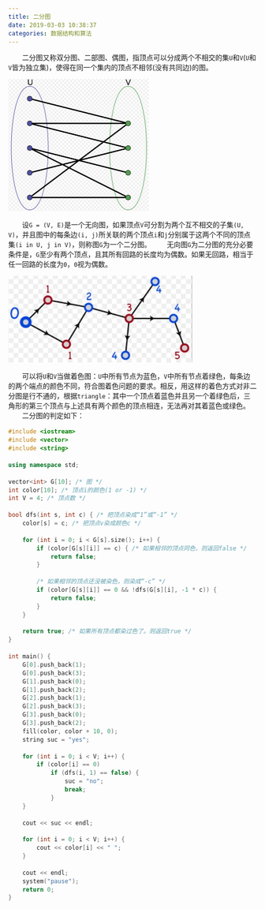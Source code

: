 ```yaml
---
title: 二分图
date: 2019-03-03 10:38:37
categories: 数据结构和算法
---
```

&emsp;&emsp;二分图又称双分图、二部图、偶图，指顶点可以分成两个不相交的集`U`和`V`(`U`和`V`皆为独立集)，使得在同一个集内的顶点不相邻(没有共同边)的图。

<img src="./二分图/1.png" height="268" width="285">

&emsp;&emsp;设`G = (V, E)`是一个无向图，如果顶点`V`可分割为两个互不相交的子集`(U, V)`，并且图中的每条边`(i, j)`所关联的两个顶点`i`和`j`分别属于这两个不同的顶点集`(i in U, j in V)`，则称图`G`为一个二分图。
&emsp;&emsp;无向图`G`为二分图的充分必要条件是，`G`至少有两个顶点，且其所有回路的长度均为偶数。如果无回路，相当于任一回路的长度为`0`，`0`视为偶数。

<img src="./二分图/2.jpg">

&emsp;&emsp;可以将`U`和`V`当做着色图：`U`中所有节点为蓝色，`V`中所有节点着绿色，每条边的两个端点的颜色不同，符合图着色问题的要求。相反，用这样的着色方式对非二分图是行不通的，根据`triangle`：其中一个顶点着蓝色并且另一个着绿色后，三角形的第三个顶点与上述具有两个颜色的顶点相连，无法再对其着蓝色或绿色。
&emsp;&emsp;二分图的判定如下：

``` cpp
#include <iostream>
#include <vector>
#include <string>
​
using namespace std;
​
vector<int> G[10]; /* 图 */
int color[10]; /* 顶点i的颜色(1 or -1) */
int V = 4; /* 顶点数 */
​
bool dfs(int s, int c) { /* 把顶点染成“1”或“-1” */
    color[s] = c; /* 把顶点v染成颜色c */
​
    for (int i = 0; i < G[s].size(); i++) {
        if (color[G[s][i]] == c) { /* 如果相邻的顶点同色，则返回false */
            return false;
        }
​
        /* 如果相邻的顶点还没被染色，则染成“-c” */
        if (color[G[s][i]] == 0 && !dfs(G[s][i], -1 * c)) {
            return false;
        }
    }
​
    return true; /* 如果所有顶点都染过色了。则返回true */
}
​
int main() {
    G[0].push_back(1);
    G[0].push_back(3);
    G[1].push_back(0);
    G[1].push_back(2);
    G[2].push_back(1);
    G[2].push_back(3);
    G[3].push_back(0);
    G[3].push_back(2);
    fill(color, color + 10, 0);
    string suc = "yes";
​
    for (int i = 0; i < V; i++) {
        if (color[i] == 0)
            if (dfs(i, 1) == false) {
                suc = "no";
                break;
            }
    }
​
    cout << suc << endl;
​
    for (int i = 0; i < V; i++) {
        cout << color[i] << " ";
    }
​
    cout << endl;
    system("pause");
    return 0;
}
```